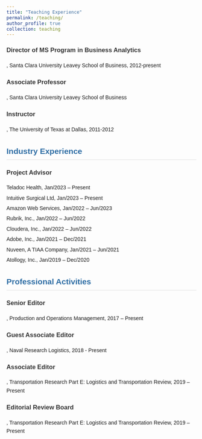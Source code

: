 ```yaml
---
title: "Teaching Experience"
permalink: /teaching/
author_profile: true
collection: teaching
---
```

  <style>
        body {
            font-family: Arial, sans-serif;
            line-height: 1.6;
            margin: 20px;
        }
        h1 {
            border-bottom: 2px solid #333;
            padding-bottom: 10px;
        }
        h2 {
            color: #2e6da4;
            margin-top: 30px;
            border-bottom: 1px solid #ddd;
            padding-bottom: 5px;
        }
        h3 {
            margin-top: 20px;
            color: #333;
        }
        h4 {
            display: inline;
            color: #333;
        }
        ul {
            list-style-type: none;
            padding: 0;
            margin: 10px 0 20px 0;
        }
        ul li {
            margin-bottom: 5px;
        }
        .section {
            margin-bottom: 30px;
        }
    </style>

<div class="section">
    <ul>
        <li>
            <h3>Director of MS Program in Business Analytics</h3>
            <span>, Santa Clara University Leavey School of Business, 2012-present</span>
        </li>
        <li>
            <h3>Associate Professor</h3>
            <span>, Santa Clara University Leavey School of Business</span>
        </li>
        <li>
            <h3>Instructor</h3>
            <span>, The University of Texas at Dallas, 2011-2012</span>
        </li>
    </ul>
</div>

<div class="section">
    <h2>Industry Experience</h2>
    <h3>Project Advisor</h3>
    <ul>
        <li>Teladoc Health, Jan/2023 – Present</li>
        <li>Intuitive Surgical Ltd, Jan/2023 – Present</li>
        <li>Amazon Web Services, Jan/2022 – Jun/2023</li>
        <li>Rubrik, Inc., Jan/2022 – Jun/2022</li>
        <li>Cloudera, Inc., Jan/2022 – Jun/2022</li>
        <li>Adobe, Inc., Jan/2021 – Dec/2021</li>
        <li>Nuveen, A TIAA Company, Jan/2021 – Jun/2021</li>
        <li>Atollogy, Inc., Jan/2019 – Dec/2020</li>
    </ul>
</div>

<div class="section">
    <h2>Professional Activities</h2>
    <ul>
        <li>
            <h3>Senior Editor</h3>
            <span>, Production and Operations Management, 2017 – Present</span>
        </li>
        <li>
            <h3>Guest Associate Editor</h3>
            <span>, Naval Research Logistics, 2018 - Present</span>
        </li>
        <li>
            <h3>Associate Editor</h3>
            <span>, Transportation Research Part E: Logistics and Transportation Review, 2019 – Present</span>
        </li>
        <li>
            <h3>Editorial Review Board</h3>
            <span>, Transportation Research Part E: Logistics and Transportation Review, 2019 – Present</span>
        </li>
    </ul>
</div>
